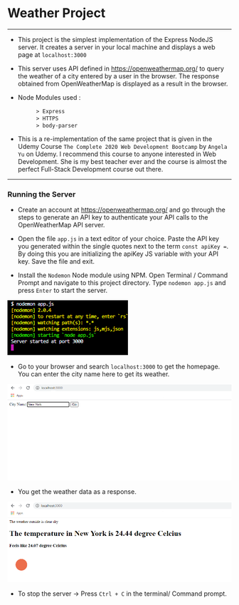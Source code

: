 # Weather Project
-----------------------------------------------------------

* This project is the simplest implementation of the Express NodeJS server. It creates a server in your local machine and displays a web page at `localhost:3000`

* This server uses API defined in https://openweathermap.org/ to query the weather of a city entered by a user in the browser. The response obtained from OpenWeatherMap is displayed as a result in the browser.

* Node Modules used :
```
         > Express
         > HTTPS
         > body-parser
```

* This is a re-implementation of the same project that is given in the Udemy Course `The Complete 2020 Web Development Bootcamp` by `Angela Yu` on Udemy. I recommend this course to anyone interested in Web Development. She is my best teacher ever and the course is almost the perfect Full-Stack Development course out there.

------------------------------------------------------------

### Running the Server

* Create an account at https://openweathermap.org/ and go through the steps to generate an API key to authenticate your API calls to the OpenWeatherMap API server.

* Open the file `app.js` in a text editor of your choice. Paste the API key you generated within the single quotes next to the term `const apiKey =`. By doing this you are initializing the apiKey JS variable with your API key. Save the file and exit.

* Install the `Nodemon` Node module using NPM. Open Terminal / Command Prompt and navigate to this project directory. Type `nodemon app.js` and press `Enter` to start the server.

![Server Start](Images/server_start.png)


* Go to your browser and search `localhost:3000` to get the homepage. You can enter the city name here to get its weather.

![Homepage](Images/homepage.png)


* You get the weather data as a response.

![Response](Images/result.png)

* To stop the server -> Press `Ctrl + C` in the terminal/ Command prompt.
